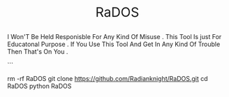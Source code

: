 <html>
<p align="center" style="font-size:30px"> RaDOS </p>
<p align=" style="font-size:20px"> I Won'T Be Held Responisble For Any Kind Of Misuse . This Tool Is just For Educatonal Purpose . If You Use This Tool And Get In Any Kind Of Trouble Then That's On You . </p>
</html>
```

rm -rf RaDOS
git clone https://github.com/Radianknight/RaDOS.git
cd RaDOS
python RaDOS

```
